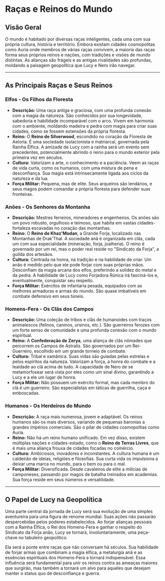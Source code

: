 # Raças e Reinos do Mundo

## Visão Geral
O mundo é habitado por diversas raças inteligentes, cada uma com sua própria cultura, história e território. Embora existam cidades cosmopolitas como Auria onde membros de várias raças convivem, a maioria das raças forma seus próprios reinos e nações, com tradições e visões de mundo distintas. As alianças são frágeis e as antigas rivalidades são profundas, moldando a paisagem geopolítica que Lucy e Nero irão navegar.

---

## As Principais Raças e Seus Reinos

### Elfos - Os Filhos da Floresta
- **Descrição:** Uma raça antiga e graciosa, com uma profunda conexão com a magia da natureza. São conhecidos por sua longevidade, sabedoria e habilidade incomparável com o arco. Vivem em harmonia com o ambiente, moldando madeira e pedra com magia para criar suas cidades, como se fossem extensões da própria floresta.
- **Reino:** O **Reino de Silverwood**, escondido no coração da Floresta de Aeloria. É uma sociedade isolacionista e matriarcal, governada pela Rainha Élfica. A amizade de Lucy com a rainha será um evento sem precedentes, potencialmente abrindo o reino para o mundo exterior pela primeira vez em séculos.
- **Cultura:** Valorizam a arte, o conhecimento e a paciência. Veem as raças de vida curta, como os humanos, com uma mistura de pena e desconfiança. Sua magia está intrinsecamente ligada aos ciclos da natureza e da lua.
- **Força Militar:** Pequena, mas de elite. Seus arqueiros são lendários, e seus magos podem comandar a própria floresta para defender suas fronteiras.

### Anões - Os Senhores da Montanha
- **Descrição:** Mestres ferreiros, mineradores e engenheiros. Os anões são um povo robusto, orgulhoso e teimoso, que habita em vastas cidades-fortaleza escavadas no coração das montanhas.
- **Reino:** O **Reino de Khaz'Modan**, a Grande Forja, localizado nas Montanhas de Drak’Thal. A sociedade anã é organizada em clãs, cada um com sua especialidade (mineração, forja, joalheria). O reino é governado por um rei, mas o poder real reside no "Sindicato da Forja", a guilda dos artesãos.
- **Cultura:** Centrada na honra, na tradição e na habilidade de criar. Um anão é medido pelo que ele pode forjar com suas próprias mãos. Desconfiam da magia arcana dos elfos, preferindo a solidez do metal e da pedra. A habilidade de Lucy como Forjadora Rúnica irá fasciná-los e, eventualmente, conquistar seu respeito.
- **Força Militar:** Exércitos de infantaria pesada, equipados com as melhores armaduras e armas do mundo. São quase imbatíveis em combate defensivo em seus túneis.

### Homens-Fera - Os Clãs dos Campos
- **Descrição:** Uma coleção de tribos e clãs de humanoides com traços animalescos (felinos, caninos, ursinos, etc.). São guerreiros ferozes com um forte senso de comunidade e uma profunda conexão com o mundo espiritual.
- **Reino:** A **Confederação de Zerya**, uma aliança de clãs nômades que percorrem os Campos de Astralis. São governados por um Rei-Guerreiro, escolhido em um grande torneio de combate.
- **Cultura:** Tribal e xamânica. Suas vidas são guiadas pelas estrelas e pelos espíritos da natureza. Valorizam a força, a honra do combate e a lealdade ao clã acima de tudo. A capacidade de Nero de se metamorfosear será vista por eles como um sinal divino, garantindo a Lucy e a ele um lugar de honra.
- **Força Militar:** Não possuem um exército formal, mas cada membro do clã é um guerreiro. São especialistas em táticas de guerrilha, caça e emboscadas.

### Humanos - Os Herdeiros do Mundo
- **Descrição:** A raça mais numerosa, jovem e adaptável. Os reinos humanos são os mais diversos, variando de pequenas baronias a grandes impérios comerciais. São o pilar de cidades cosmopolitas como Auria.
- **Reino:** Não há um reino humano unificado. Em vez disso, existem múltiplas nações e cidades-estado, como o **Reino de Terras Livres**, que é mais uma aliança frouxa de cidades focadas no comércio.
- **Cultura:** Ambiciosos, inovadores e inconstantes. A cultura humana é um caldeirão de ideias, religiões e filosofias. Sua curta vida os impulsiona a deixar uma marca no mundo, para o bem ou para o mal.
- **Força Militar:** Diversificada. Desde cavaleiros de elite a milícias de camponeses, passando por magos de batalha treinados em academias. Sua força reside em seus números e versatilidade.

---

## O Papel de Lucy na Geopolítica
Uma parte central da jornada de Lucy será sua evolução de uma simples aventureira para uma figura de renome mundial. Suas ações não passarão despercebidas pelos poderes estabelecidos. Ao forjar alianças pessoais com a Rainha Élfica, o Rei dos Homens-Fera e ganhar o respeito do Sindicato da Forja anão, Lucy se tornará, involuntariamente, uma peça-chave no tabuleiro geopolítico.

Ela será a ponte entre raças que não conversam há séculos. Sua habilidade de forjar armas que combinam a magia élfica, a metalurgia anã e as essências espirituais dos Homens-Fera a tornará indispensável. Essa influência será fundamental para unir os reinos contra as ameaças maiores que surgirão, mas também a tornará um alvo para aqueles que desejam manter o status quo de desconfiança e guerra.
